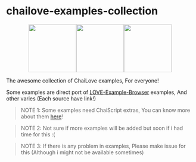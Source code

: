 # chailove-examples-collection

<div align="center">
    <img src="https://www.libretro.com/wp-content/uploads/2017/12/love2dlogo.png" width="128" height="128"><img src="https://www.libretro.com/wp-content/uploads/2017/12/chaiscript.png" width="128" height="128"><img src="https://www.libretro.com/wp-content/uploads/2017/12/chailovelogo.png" width="128" height="128">
</div>

The awesome collection of ChaiLove examples, For everyone!

Some examples are direct port of [LOVE-Example-Browser](https://github.com/love2d-community/LOVE-Example-Browser) examples, And other varies (Each source have link!)

> NOTE 1: Some examples need ChaiScript extras, You can know more about them [here](https://github.com/ChaiScript/ChaiScript_extras)!

> NOTE 2: Not sure if more examples will be added but soon if i had time for this :(

> NOTE 3: If there is any problem in examples, Please make issue for this (Although i might not be available sometimes)

